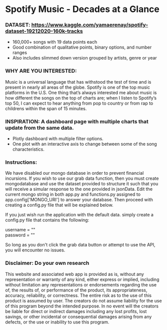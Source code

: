 # Spotify Music - Decades at a Glance

### DATASET: https://www.kaggle.com/yamaerenay/spotify-dataset-19212020-160k-tracks
*  	160,000+ songs with 19 data points each
*  	Good combination of qualitative points, binary options, and number ranges
*  	Also includes slimmed down version grouped by artists, genre or year
 
### WHY ARE YOU INTERESTED:

Music is a universal language that has withstood the test of time and is present in nearly all areas of the globe. Spotify is one of the top music platforms in the U.S. One thing that’s always interested me about music is how different the songs on the top of charts are; when I listen to Spotify’s top 50, I can expect to hear anything from pop to country or from rap to childrens within the span of 15 minutes.
 
### INSPIRATION: A dashboard page with multiple charts that update from the same data.
 
*  	Plotly dashboard with multiple filter options.
*  	One plot with an interactive axis to change between some of the song characteristics.
 
### Instructions:

We have disabled our mongo database in order to prevent financial incursions. If you wish to use our grab data function, then you must create mongodatabase and use the dataset provided to structure it such that you will receive a simular response to the one provided in jsonData. Edit the current mongo string in both app.py and functions.py assigned to app.config['MONGO_URI'] to answer your database. Then proceed with creating a config.py file that will be explained below.

If you just wish run the application with the default data. simply create a config.py file that contains the following:

username = ""<br />
password = ""

So long as you don't click the grab data button or attempt to use the API, you will encounter no issues.

### Disclaimer: Do your own research

This website and associated web app is provided as is, without any representation or warranty of
any kind, either express or implied, including without limitation any representations or
endorsements regarding the use of, the results of, or performance of the product, its
appropriateness, accuracy, reliability, or correctness. The entire risk as to the use of this
product is assumed by user. The creators do not assume liability for the use of this program
beyond the intended purpose. In no event will the creators be liable for direct or indirect
damages including any lost profits, lost savings, or other incidental or consequential damages
arising from any defects, or the use or inability to use this program.

